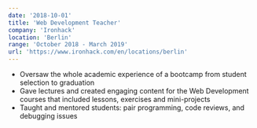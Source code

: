 ```yaml
---
date: '2018-10-01'
title: 'Web Development Teacher'
company: 'Ironhack'
location: 'Berlin'
range: 'October 2018 - March 2019'
url: 'https://www.ironhack.com/en/locations/berlin'
---
```


- Oversaw the whole academic experience of a bootcamp from student selection to graduation
- Gave lectures and created engaging content for the Web Development courses that included lessons, exercises and mini-projects
- Taught and mentored students: pair programming, code reviews, and debugging issues
